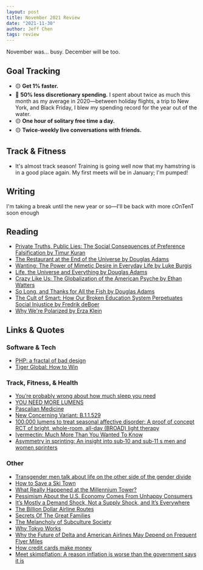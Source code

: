 ```yaml
---
layout: post
title: November 2021 Review
date: "2021-11-30"
author: Jeff Chen
tags: review
---
```


November was... busy. December will be too.

## Goal Tracking

- 🟡 **Get 1% faster.**
- 🔴 **50% less discretionary spending.** I spent about twice as much this month as my average in 2020—between holiday flights, a trip to New York, and Black Friday, I blew my spending record for the year out of the water.
- 🟡 **One hour of solitary free time a day.**
- 🟡 **Twice-weekly live conversations with friends.**

<!-- excerpt -->

## Track & Fitness

- It's almost track season! Training is going well now that my hamstring is in a good place again. My first meets will be in January; I'm pumped!

## Writing

I'm taking a break until the new year or so—I'll be back with more cOnTenT soon enough

## Reading

- [Private Truths, Public Lies: The Social Consequences of Preference Falsification by Timur Kuran](https://www.goodreads.com/book/show/49441575-private-truths-public-lies)
- [The Restaurant at the End of the Universe by Douglas Adams](https://www.goodreads.com/book/show/39108567-the-restaurant-at-the-end-of-the-universe)
- [Wanting: The Power of Mimetic Desire in Everyday Life by Luke Burgis](https://www.goodreads.com/book/show/56082939-wanting)
- [Life, the Universe and Everything by Douglas Adams](https://www.goodreads.com/book/show/6361308-life-the-universe-and-everything)
- [Crazy Like Us: The Globalization of the American Psyche by Ethan Watters](https://www.goodreads.com/book/show/9214844-crazy-like-us)
- [So Long, and Thanks for All the Fish by Douglas Adams](https://www.goodreads.com/book/show/6091075-so-long-and-thanks-for-all-the-fish)
- [The Cult of Smart: How Our Broken Education System Perpetuates Social Injustice by Fredrik deBoer](https://www.goodreads.com/book/show/48578537-the-cult-of-smart)
- [Why We're Polarized by Erza Klein](https://www.goodreads.com/book/show/52655150-why-we-re-polarized)

## Links & Quotes

### Software & Tech

- [PHP: a fractal of bad design](https://eev.ee/blog/2012/04/09/php-a-fractal-of-bad-design/)
- [Tiger Global: How to Win](https://www.readthegeneralist.com/briefing/tiger-global)

### Track, Fitness, & Health

- [You’re probably wrong about how much sleep you need](https://www.span.health/blog/youre-probably-wrong-about-how-much-sleep-you-need?__s=wnfyylnnk9ps35ptrz56)
- [YOU NEED MORE LUMENS](https://meaningness.com/sad-light-lumens)
- [Pascalian Medicine](https://astralcodexten.substack.com/p/pascalian-medicine)
- [New Concerning Variant: B.1.1.529](https://yourlocalepidemiologist.substack.com/p/new-concerning-variant-b11529)
- [100,000 lumens to treat seasonal affective disorder: A proof of concept RCT of bright, whole-room, all-day (BROAD) light therapy](https://www.medrxiv.org/content/10.1101/2021.10.29.21265530v1.full)
- [Ivermectin: Much More Than You Wanted To Know](https://astralcodexten.substack.com/p/ivermectin-much-more-than-you-wanted)
- [Asymmetry in sprinting: An insight into sub‐10 and sub‐11 s men and women sprinters](https://onlinelibrary.wiley.com/doi/10.1111/sms.14068#.YYFAnye6Xow.twitter)

### Other

- [Transgender men talk about life on the other side of the gender divide](https://www.washingtonpost.com/news/local/wp/2018/07/20/feature/crossing-the-divide-do-men-really-have-it-easier-these-transgender-guys-found-the-truth-was-more-complex/)
- [How to Save a Ski Town](https://www.outsideonline.com/culture/essays-culture/how-to-save-a-ski-town-west-tourism-economy/)
- [What Really Happened at the Millennium Tower?](https://practical.engineering/blog/2021/11/10/what-really-happened-at-the-millennium-tower)
- [Pessimism About the U.S. Economy Comes From Unhappy Consumers](https://www.bloomberg.com/opinion/articles/2021-11-10/pessimism-about-the-u-s-economy-comes-from-unhappy-consumers?srnd=opinion)
- [It’s Mostly a Demand Shock, Not a Supply Shock, and It’s Everywhere](https://www.bridgewater.com/its-mostly-a-demand-shock-not-a-supply-shock-and-its-everywhere)
- [The Billion Dollar Airline Routes](https://www.travelstatsman.com/05112018/the-billion-dollar-airline-routes/)
- [Secrets Of The Great Families](https://astralcodexten.substack.com/p/secrets-of-the-great-families?token=eyJ1c2VyX2lkIjo5MjIxNzcxLCJwb3N0X2lkIjo0MzU3OTU1NywiXyI6Ik1tcHQ1IiwiaWF0IjoxNjM2NDkwODQxLCJleHAiOjE2MzY0OTQ0NDEsImlzcyI6InB1Yi04OTEyMCIsInN1YiI6InBvc3QtcmVhY3Rpb24ifQ.hsUiC0k4VZNg39E93EH5GNmmPgvEeng-iX5ASfHzO4w)
- [The Melancholy of Subculture Society](https://www.gwern.net/The-Melancholy-of-Subculture-Society)
- [Why Tokyo Works](https://metropolisjapan.com/why-tokyo-works/)
- [Why the Future of Delta and American Airlines May Depend on Frequent Flyer Miles](https://marker.medium.com/why-the-survival-of-the-airlines-depends-on-frequent-flyer-programs-2509bd3f25d0)
- [How credit cards make money](https://bam.kalzumeus.com/archive/how-credit-cards-make-money/)
- [Meet skimpflation: A reason inflation is worse than the government says it is](https://www.npr.org/sections/money/2021/10/26/1048892388/meet-skimpflation-a-reason-inflation-is-worse-than-the-government-says-it-is?ft=nprml&f=1048892388)
